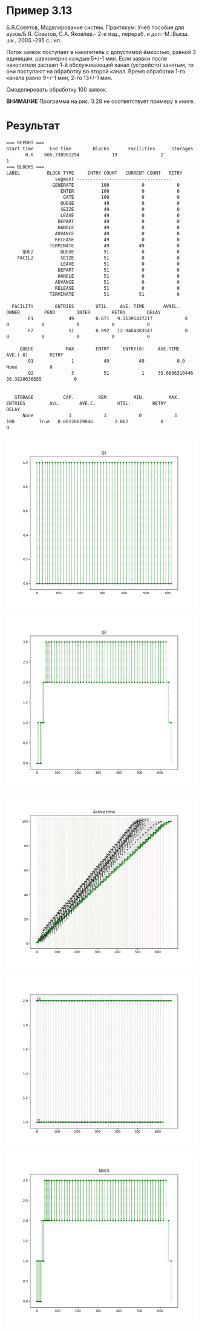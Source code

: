# Пример 3.13

Б.Я.Советов, Моделирование систем. Практикум: Учеб пособие для вузов/Б.Я. Советов, С.А. Яковлев.- 2-е изд., перераб. и доп.-М.:Высш. шк., 2003.-295 с.: ил.

Поток заявок поступает в накопитель с допустимой ёмкостью, равной 3 единицам, равномерно каждые 5+/-1 мин. Если заявки после накопителя застают 1-й обслуживающий канал (устройсто) занятым, то они поступают на обработку во второй канал. Время обработки 1-го канала равно 9+/-1 мин, 2-го 13+/-1 мин. 

Смоделировать обработку 100 заявок.

**ВНИМАНИЕ**
Программа на рис. 3.28 не соответствует примеру в книге.

 


Результат
=========

    === REPORT ===
    Start time      End time        Blocks       Facilities      Storages
           0.0    665.738961294            19                2             1
    === BLOCKS ===
    LABEL          BLOCK TYPE     ENTRY COUNT   CURRENT COUNT   RETRY
                      segment -----------------------------------
                     GENERATE          100            0            0
                        ENTER          100            0            0
                         GATE          100            0            0
                        QUEUE           49            0            0
                        SEIZE           49            0            0
                        LEAVE           49            0            0
                       DEPART           49            0            0
                       HANDLE           49            0            0
                      ADVANCE           49            0            0
                      RELEASE           49            0            0
                    TERMINATE           49           49            0
          QUE2          QUEUE           51            0            0
        FACIL2          SEIZE           51            0            0
                        LEAVE           51            0            0
                       DEPART           51            0            0
                       HANDLE           51            0            0
                      ADVANCE           51            0            0
                      RELEASE           51            0            0
                    TERMINATE           51           51            0
    
      FACILITY        ENTRIES        UTIL.    AVE. TIME       AVAIL.        OWNER         PEND        INTER        RETRY        DELAY
            F1             49        0.671   9.11395437217            0            0            0            0            0            0
            F2             51        0.992   12.9464883547            0            0            0            0            0            0
    
         QUEUE            MAX        ENTRY     ENTRY(0)     AVE.TIME        AVE.(-0)        RETRY
            Q1              1           49           49            0.0         None            0
            Q2              3           51            1     35.6686310446   36.3820036655            0
    
    
       STORAGE           CAP.         REM.         MIN.         MAX.      ENTRIES         AVL.       AVE.C.        UTIL.        RETRY        DELAY
          None             3            3            0            3          100         True   8.60126819846        2.867            0            0
    


    
![1_example_3_13 1](_001.png "_001.png")

![1_example_3_13 2](_002.png "_002.png")

![1_example_3_13 3](_003.png "_003.png")

![1_example_3_13 4](_004.png "_004.png")

![1_example_3_13 5](_005.png "_005.png")


